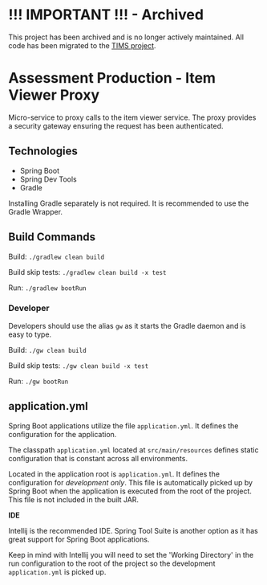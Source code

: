 # !!! IMPORTANT !!! - Archived
This project has been archived and is no longer actively maintained.  All code has been migrated to the [TIMS project](https://github.com/SmarterApp/TIMS).

# Assessment Production - Item Viewer Proxy
Micro-service to proxy calls to the item viewer service.  The proxy provides a security gateway ensuring the request has 
been authenticated.

## Technologies

* Spring Boot
* Spring Dev Tools 
* Gradle

Installing Gradle separately is not required.  It is recommended
to use the Gradle Wrapper.

## Build Commands

Build: ```./gradlew clean build```
  
Build skip tests: ```./gradlew clean build -x test```

Run: ```./gradlew bootRun```
  
### Developer

Developers should use the alias ```gw``` as it starts the Gradle daemon
and is easy to type.

Build: ```./gw clean build```

Build skip tests: ```./gw clean build -x test```

Run: ```./gw bootRun```
  
## application.yml

Spring Boot applications utilize the file ```application.yml```.  It defines
the configuration for the application.

The classpath ```application.yml``` located at ```src/main/resources``` defines
static configuration that is constant across all environments.
 
Located in the application root is ```application.yml```.  It defines the configuration
for *development only*.  This file is automatically picked up by Spring Boot
when the application is executed from the root of the project.  This file is not 
included in the built JAR.

**IDE** 

Intellij is the recommended IDE.  Spring Tool Suite is another option as it
has great support for Spring Boot applications.

Keep in mind with Intellij you will need to set the 'Working Directory' in the run configuration
to the root of the project so the development ```application.yml``` is picked up.


